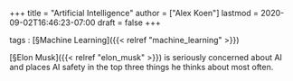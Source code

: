 +++
title = "Artificial Intelligence"
author = ["Alex Koen"]
lastmod = 2020-09-02T16:46:23-07:00
draft = false
+++

tags
: [§Machine Learning]({{< relref "machine_learning" >}})


[§Elon Musk]({{< relref "elon_musk" >}}) is seriously concerned about AI and places AI safety in the top three things he thinks about most often.
